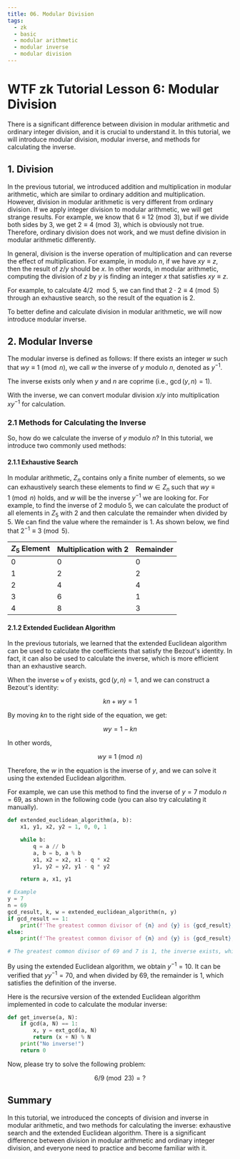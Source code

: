 ```yaml
---
title: 06. Modular Division
tags:
  - zk
  - basic
  - modular arithmetic
  - modular inverse
  - modular division
---
```


# WTF zk Tutorial Lesson 6: Modular Division

There is a significant difference between division in modular arithmetic and ordinary integer division, and it is crucial to understand it. In this tutorial, we will introduce modular division, modular inverse, and methods for calculating the inverse.

## 1. Division

In the previous tutorial, we introduced addition and multiplication in modular arithmetic, which are similar to ordinary addition and multiplication. However, division in modular arithmetic is very different from ordinary division. If we apply integer division to modular arithmetic, we will get strange results. For example, we know that $6 \equiv 12 \pmod{3}$, but if we divide both sides by $3$, we get $2 \equiv 4 \pmod{3}$, which is obviously not true. Therefore, ordinary division does not work, and we must define division in modular arithmetic differently.

In general, division is the inverse operation of multiplication and can reverse the effect of multiplication. For example, in modulo $n$, if we have $xy \equiv z$, then the result of $z/y$ should be $x$. In other words, in modular arithmetic, computing the division of $z$ by $y$ is finding an integer $x$ that satisfies $xy \equiv z$.

For example, to calculate $4/2 \mod 5$, we can find that $2 \cdot 2 \equiv 4 \pmod{5}$ through an exhaustive search, so the result of the equation is $2$.

To better define and calculate division in modular arithmetic, we will now introduce modular inverse.

## 2. Modular Inverse

The modular inverse is defined as follows: If there exists an integer $w$ such that $wy \equiv 1 \pmod{n}$, we call $w$ the inverse of $y$ modulo $n$, denoted as $y^{-1}$.

The inverse exists only when $y$ and $n$ are coprime (i.e., $\gcd(y,n)=1$).

With the inverse, we can convert modular division $x/y$ into multiplication $xy^{-1}$ for calculation.

### 2.1 Methods for Calculating the Inverse

So, how do we calculate the inverse of $y$ modulo $n$? In this tutorial, we introduce two commonly used methods:

#### 2.1.1 Exhaustive Search

In modular arithmetic, $Z_n$ contains only a finite number of elements, so we can exhaustively search these elements to find $w \in Z_n$ such that $wy \equiv 1 \pmod{n}$ holds, and $w$ will be the inverse $y^{-1}$ we are looking for. For example, to find the inverse of $2$ modulo $5$, we can calculate the product of all elements in $Z_5$ with 2 and then calculate the remainder when divided by $5$. We can find the value where the remainder is $1$. As shown below, we find that $2^{-1} \equiv 3 \pmod{5}$.

| $Z_5$ Element | Multiplication with 2 | Remainder |
| ------------- | --------------------- | --------- |
| 0             | 0                     | 0         |
| 1             | 2                     | 2         |
| 2             | 4                     | 4         |
| 3             | 6                     | 1         |
| 4             | 8                     | 3         |

#### 2.1.2 Extended Euclidean Algorithm

In the previous tutorials, we learned that the extended Euclidean algorithm can be used to calculate the coefficients that satisfy the Bezout's identity. In fact, it can also be used to calculate the inverse, which is more efficient than an exhaustive search.

When the inverse `w` of `y` exists, $\gcd(y, n)=1$, and we can construct a Bezout's identity:

$$
kn + wy = 1
$$

By moving $kn$ to the right side of the equation, we get:

$$
wy = 1 - kn
$$

In other words,

$$
wy \equiv 1 \pmod{n}
$$

Therefore, the $w$ in the equation is the inverse of $y$, and we can solve it using the extended Euclidean algorithm.

For example, we can use this method to find the inverse of $y = 7$ modulo $n = 69$, as shown in the following code (you can also try calculating it manually).

```python
def extended_euclidean_algorithm(a, b):
    x1, y1, x2, y2 = 1, 0, 0, 1

    while b:
        q = a // b
        a, b = b, a % b
        x1, x2 = x2, x1 - q * x2
        y1, y2 = y2, y1 - q * y2

    return a, x1, y1

# Example
y = 7
n = 69
gcd_result, k, w = extended_euclidean_algorithm(n, y)
if gcd_result == 1:
    print(f'The greatest common divisor of {n} and {y} is {gcd_result}, the inverse exists, which is {w}')
else:
    print(f'The greatest common divisor of {n} and {y} is {gcd_result}, the inverse does not exist')

# The greatest common divisor of 69 and 7 is 1, the inverse exists, which is 10
```

By using the extended Euclidean algorithm, we obtain $y^{-1} = 10$. It can be verified that $yy^{-1} = 70$, and when divided by $69$, the remainder is $1$, which satisfies the definition of the inverse.

Here is the recursive version of the extended Euclidean algorithm implemented in code to calculate the modular inverse:

```python
def get_inverse(a, N):
    if gcd(a, N) == 1:
        x, y = ext_gcd(a, N)
        return (x + N) % N
    print("No inverse!")
    return 0
```

Now, please try to solve the following problem:

$$
6/9 \pmod{23} = ?
$$

## Summary

In this tutorial, we introduced the concepts of division and inverse in modular arithmetic, and two methods for calculating the inverse: exhaustive search and the extended Euclidean algorithm. There is a significant difference between division in modular arithmetic and ordinary integer division, and everyone need to practice and become familiar with it.
